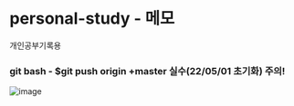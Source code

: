 # personal-study - 메모 
개인공부기록용

### git bash - $git push origin +master 실수(22/05/01 초기화) 주의!

![image](https://user-images.githubusercontent.com/97571604/193751171-263ae6bc-f61b-45ee-ae5a-16ed112f5a5c.png)
